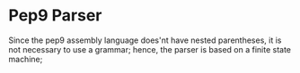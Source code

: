 # Pep9 Parser
Since the pep9 assembly language does'nt have nested parentheses, it is not necessary to use a grammar; hence, the parser is based on a finite state machine;
